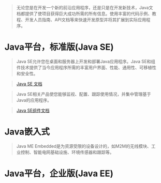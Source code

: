 > 无论您是在开发一个新的前沿应用程序，还是只是在开发新技术，Java文档都提供了使项目获得巨大成功所需的所有信息。使用丰富的代码示例、教程、开发人员指南、API文档等来快速开发原型并将其扩展到实际应用程序。

# Java平台，标准版(Java SE)
> Java SE允许您在桌面和服务器上开发和部署Java应用程序。Java SE和组件技术提供了当今应用程序所需的丰富用户界面、性能、通用性、可移植性和安全性。

>[Java SE 文档](https://docs.oracle.com/en/java/javase/13/)

> Java SE相关产品使您能够监视、配置、跟踪使用情况，并集中管理基于Java的应用程序。

>[Java SE组件文档](https://docs.oracle.com/javacomponents/)
# Java嵌入式
> Java ME Embedded是为资源受限的设备设计的，如M2M的无线模块、工业控制、智能电网基础设施、环境传感器和跟踪等。
# Java平台，企业版(Java EE)

